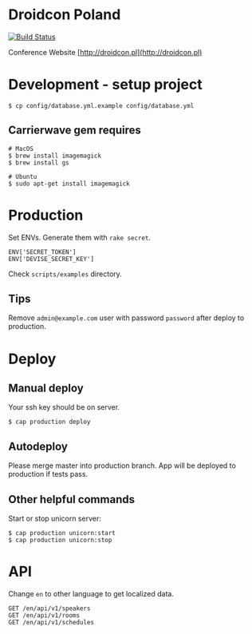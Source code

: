 # Droidcon Poland

[![Build Status](https://api.shippable.com/projects/53d2cc3b35ad6c640220fa87/badge/master)](https://www.shippable.com/projects/53d2cc3b35ad6c640220fa87)

Conference Website
[http://droidcon.pl](http://droidcon.pl)


# Development - setup project

    $ cp config/database.yml.example config/database.yml


## Carrierwave gem requires

    # MacOS
    $ brew install imagemagick
    $ brew install gs

    # Ubuntu
    $ sudo apt-get install imagemagick


# Production

Set ENVs. Generate them with `rake secret`.

    ENV['SECRET_TOKEN']
    ENV['DEVISE_SECRET_KEY']

Check `scripts/examples` directory.


## Tips

Remove `admin@example.com` user with password `password` after deploy to production.


# Deploy

## Manual deploy

Your ssh key should be on server.

    $ cap production deploy


## Autodeploy

Please merge master into production branch. App will be deployed to production if tests pass.


## Other helpful commands

Start or stop unicorn server:

    $ cap production unicorn:start
    $ cap production unicorn:stop


# API

Change `en` to other language to get localized data.

    GET /en/api/v1/speakers
    GET /en/api/v1/rooms
    GET /en/api/v1/schedules
